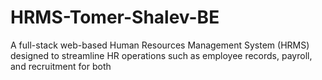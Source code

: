 # HRMS-Tomer-Shalev-BE
A full-stack web-based Human Resources Management System (HRMS) designed to streamline HR operations such as employee records, payroll, and recruitment for both
